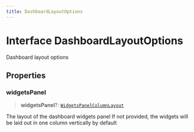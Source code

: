 ```yaml
---
title: DashboardLayoutOptions
---
```


# Interface DashboardLayoutOptions

Dashboard layout options

## Properties

### widgetsPanel

> **widgetsPanel**?: [`WidgetsPanelColumnLayout`](interface.WidgetsPanelColumnLayout.md)

The layout of the dashboard widgets panel
If not provided, the widgets will be laid out in one column vertically by default
